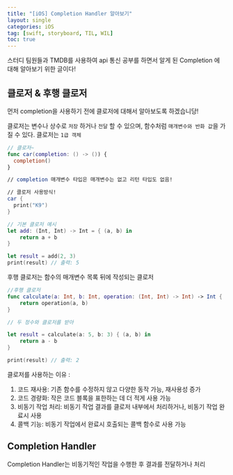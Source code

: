 ```yaml
---
title: "[iOS] Completion Handler 알아보기"
layout: single
categories: iOS
tag: [swift, storyboard, TIL, WIL]
toc: true
---
```


스터디 팀원들과 TMDB를 사용하여 api 통신 공부를 하면서 알게 된 Completion 에 대해 알아보기 위한 글이다!

## 클로저 & 후행 클로저

먼저 completion을 사용하기 전에 클로저에 대해서 알아보도록 하겠습니당!

클로저는 변수나 상수로 `저장` 하거나 `전달` 할 수 있으며, 함수처럼 `매개변수와 반화 값`을 가질 수 있다.
클로저는 `1급 객체`

```swift
// 클로저~
func car(completion: () -> ()) {
  completion()
}

// completion 매개변수 타입은 매개변수는 없고 리턴 타입도 없음!

// 클로저 사용방식!
car {
  print("K9")
}
```

```swift
// 기본 클로저 예시
let add: (Int, Int) -> Int = { (a, b) in
    return a + b
}

let result = add(2, 3)
print(result) // 출력: 5
```

후행 클로저는 함수의 매개변수 목록 뒤에 작성되는 클로저
```swift
//후행 클로저
func calculate(a: Int, b: Int, operation: (Int, Int) -> Int) -> Int {
    return operation(a, b)
}

// 두 정수와 클로저를 받아 

let result = calculate(a: 5, b: 3) { (a, b) in
    return a - b
}

print(result) // 출력: 2

```
클로저를 사용하는 이유 : 
  1. 코드 재사용: 기존 함수를 수정하지 않고 다양한 동작 가능, 재사용성 증가
  2. 코드 경량화: 작은 코드 블록을 표한하는 데 더 적게 사용 가능
  4. 비동기 작업 처리: 비동기 작업 결과를 클로저 내부에서 처리하거나, 비동기 작업 완료시 사용
  5. 콜백 기능: 비동기 작업에서 완료시 호출되는 콜백 함수로 사용 가능

## Completion Handler

Completion Handler는 비동기적인 작업을 수행한 후 결과를 전달하거나 처리 

```swift

```



